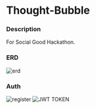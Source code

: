 # Thought-Bubble

### Description
For Social Good Hackathon.

### ERD
![erd](https://i.imgur.com/kGZR2es.png)

### Auth

![register](https://i.imgur.com/sSorGnU.png)
![JWT TOKEN](https://i.imgur.com/E2okw0O.png)

